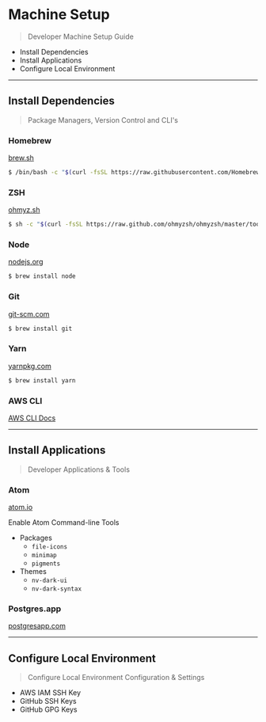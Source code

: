 # Machine Setup

> Developer Machine Setup Guide

* Install Dependencies
* Install Applications
* Configure Local Environment

---

## Install Dependencies

> Package Managers, Version Control and CLI's

### Homebrew

[brew.sh](https://brew.sh/)

```bash
$ /bin/bash -c "$(curl -fsSL https://raw.githubusercontent.com/Homebrew/install/master/install.sh)"
```

### ZSH

[ohmyz.sh](https://ohmyz.sh/)

```bash
$ sh -c "$(curl -fsSL https://raw.github.com/ohmyzsh/ohmyzsh/master/tools/install.sh)"
```

### Node

[nodejs.org](https://nodejs.org/en/)

```bash
$ brew install node
```

### Git

[git-scm.com](https://git-scm.com/)

```bash
$ brew install git
```

### Yarn

[yarnpkg.com](https://classic.yarnpkg.com/en/)

```bash
$ brew install yarn
```

### AWS CLI

[AWS CLI Docs](https://docs.aws.amazon.com/cli/index.html)

---

## Install Applications

> Developer Applications & Tools

### Atom

[atom.io](https://atom.io)

Enable Atom Command-line Tools

* Packages
  * `file-icons`
  * `minimap`
  * `pigments`
* Themes
  * `nv-dark-ui`
  * `nv-dark-syntax`

### Postgres.app

[postgresapp.com](https://postgresapp.com/)

---

## Configure Local Environment

> Configure Local Environment Configuration & Settings

* AWS IAM SSH Key
* GitHub SSH Keys
* GitHub GPG Keys
